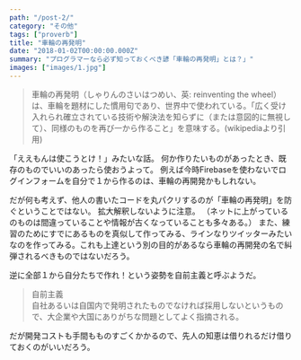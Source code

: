 ```yaml
---
path: "/post-2/"
category: "その他"
tags: ["proverb"]
title: "車輪の再発明"
date: "2018-01-02T00:00:00.000Z"
summary: "プログラマーなら必ず知っておくべき諺「車輪の再発明」とは？」"
images: ["images/1.jpg"]
---
```


> 車輪の再発明（しゃりんのさいはつめい、英: reinventing the wheel）は、車輪を題材にした慣用句であり、世界中で使われている。「広く受け入れられ確立されている技術や解決法を知らずに（または意図的に無視して）、同様のものを再び一から作ること」を意味する。(wikipediaより引用)

「ええもんは使こうとけ！」みたいな話。
何か作りたいものがあったとき、既存のものでいいのあったら使おうよって。
例えば今時Firebaseを使わないでログインフォームを自分で１から作るのは、車輪の再開発かもしれない。

だが何も考えず、他人の書いたコードを丸パクリするのが「車輪の再発明」を防ぐということではない。
拡大解釈しないように注意。
（ネットに上がっているのものは間違っていることや情報が古くなっていることも多々ある。）
また、練習のためにすでにあるものを真似して作ってみる、ラインなりツイッターみたいなのを作ってみる。これも上達という別の目的があるなら車輪の再開発の名で糾弾されるべきものではないだろう。

逆に全部１から自分たちで作れ！という姿勢を自前主義と呼ぶようだ。

>自前主義  
自社あるいは自国内で発明されたものでなければ採用しないというもので、大企業や大国にありがちな問題としてよく指摘される。  

だが開発コストも手間もものすごくかかるので、先人の知恵は借りれるだけ借りておくのがいいだろう。
